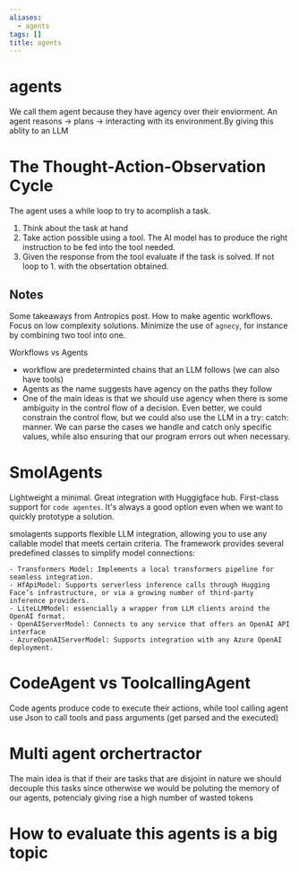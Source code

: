 ```yaml
---
aliases:
  - agents
tags: []
title: agents
---
```


# agents

We call them agent because they have agency over their enviorment.
An agent reasons -> plans -> interacting with its environment.By giving this ablity to an LLM

# The Thought-Action-Observation Cycle

The agent uses a while loop to try to acomplish a task.

1.  Think about the task at hand
2.  Take action possible using a tool. The AI model has to produce the right instruction to be fed into the tool needed.
3.  Given the response from the tool evaluate if the task is solved. If not loop to 1. with the obsertation obtained.

## Notes

Some takeaways from Antropics post. How to make agentic workflows. Focus on low complexity solutions. Minimize the use of `agnecy`, for instance by combining two tool into one.

Workflows vs Agents

- workflow are predeterminted chains that an LLM follows (we can also have tools)
- Agents as the name suggests have agency on the paths they follow
- One of the main ideas is that we should use agency when there is some ambiguity in the control flow of a decision. Even better, we could constrain the control flow, but we could also use the LLM in a try: catch: manner. We can parse the cases we handle and catch only specific values, while also ensuring that our program errors out when necessary.

# SmolAgents

Lightweight a minimal. Great integration with Huggigface hub. First-class support for `code agentes`. It's always a good option even when we want to quickly prototype a solution.

smolagents supports flexible LLM integration, allowing you to use any callable model that meets certain criteria. The framework provides several predefined classes to simplify model connections:

    - Transformers Model: Implements a local transformers pipeline for seamless integration.
    - HfApiModel: Supports serverless inference calls through Hugging Face’s infrastructure, or via a growing number of third-party inference providers.
    - LiteLLMModel: essencially a wrapper from LLM clients aroind the OpenAI format.
    - OpenAIServerModel: Connects to any service that offers an OpenAI API interface
    - AzureOpenAIServerModel: Supports integration with any Azure OpenAI deployment.

# CodeAgent vs ToolcallingAgent

Code agents produce code to execute their actions, while tool calling agent use Json to call tools and pass arguments (get parsed and the executed)

# Multi agent orchertractor

The main idea is that if their are tasks that are disjoint in nature we should decouple this tasks since otherwise we would be poluting the memory of our agents, potencialy giving rise a high number of wasted tokens


# How to evaluate this agents is a big topic 
